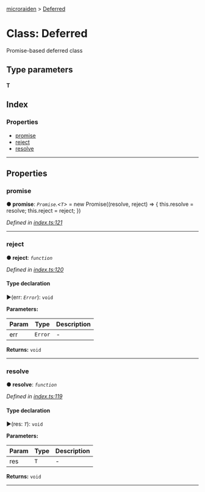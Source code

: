 [microraiden](../README.md) > [Deferred](../classes/deferred.md)



# Class: Deferred


Promise-based deferred class

## Type parameters
#### T 
## Index

### Properties

* [promise](deferred.md#promise)
* [reject](deferred.md#reject)
* [resolve](deferred.md#resolve)



---
## Properties
<a id="promise"></a>

###  promise

**●  promise**:  *`Promise`.<`T`>*  =  new Promise<T>((resolve, reject) => {
    this.resolve = resolve;
    this.reject = reject;
  })

*Defined in [index.ts:121](https://github.com/raiden-network/microraiden/blob/89ba8a5/microraiden/microraiden/webui/microraiden/src/index.ts#L121)*





___

<a id="reject"></a>

###  reject

**●  reject**:  *`function`* 

*Defined in [index.ts:120](https://github.com/raiden-network/microraiden/blob/89ba8a5/microraiden/microraiden/webui/microraiden/src/index.ts#L120)*


#### Type declaration
►(err: *`Error`*): `void`



**Parameters:**

| Param | Type | Description |
| ------ | ------ | ------ |
| err | `Error`   |  - |





**Returns:** `void`






___

<a id="resolve"></a>

###  resolve

**●  resolve**:  *`function`* 

*Defined in [index.ts:119](https://github.com/raiden-network/microraiden/blob/89ba8a5/microraiden/microraiden/webui/microraiden/src/index.ts#L119)*


#### Type declaration
►(res: *`T`*): `void`



**Parameters:**

| Param | Type | Description |
| ------ | ------ | ------ |
| res | `T`   |  - |





**Returns:** `void`






___


